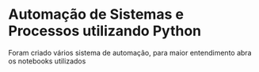 # Automação de Sistemas e Processos utilizando Python
Foram criado vários sistema de automação, para maior entendimento
abra os notebooks utilizados
